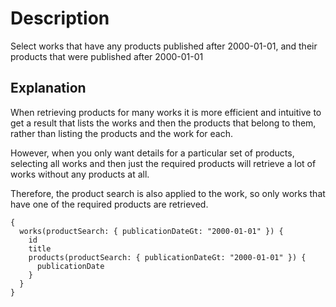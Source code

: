 # Description

Select works that have any products published after 2000-01-01, and their products that were published after 2000-01-01

## Explanation

When retrieving products for many works it is more efficient and intuitive to get a result that lists the works and then the products that belong to them, rather than listing the products and the work for each.

However, when you only want details for a particular set of products, selecting all works and then just the required products will retrieve a lot of works without any products at all. 

Therefore, the product search is also applied to the work, so only works that
have one of the required products are retrieved.

```gql
{
  works(productSearch: { publicationDateGt: "2000-01-01" }) {
    id
    title
    products(productSearch: { publicationDateGt: "2000-01-01" }) {
      publicationDate
    }
  }
}
```
